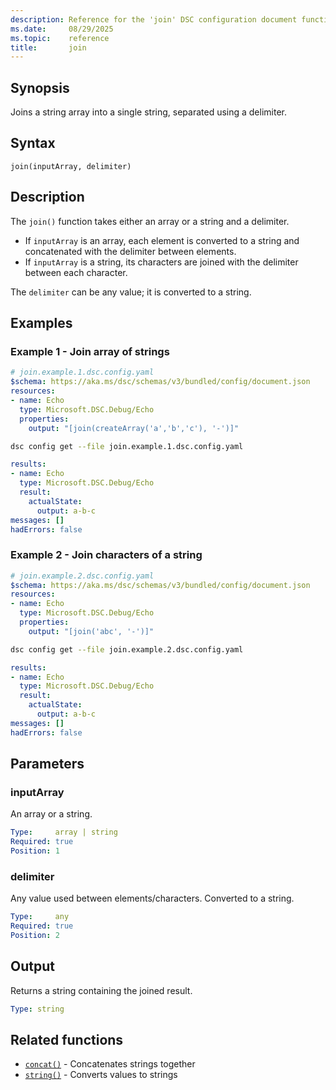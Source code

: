 ```yaml
---
description: Reference for the 'join' DSC configuration document function
ms.date:     08/29/2025
ms.topic:    reference
title:       join
---
```


## Synopsis

Joins a string array into a single string, separated using a delimiter.

## Syntax

```Syntax
join(inputArray, delimiter)
```

## Description

The `join()` function takes either an array or a string and a delimiter.

- If `inputArray` is an array, each element is converted to a string and
  concatenated with the delimiter between elements.
- If `inputArray` is a string, its characters are joined with the delimiter
  between each character.

The `delimiter` can be any value; it is converted to a string.

## Examples

### Example 1 - Join array of strings

```yaml
# join.example.1.dsc.config.yaml
$schema: https://aka.ms/dsc/schemas/v3/bundled/config/document.json
resources:
- name: Echo
  type: Microsoft.DSC.Debug/Echo
  properties:
    output: "[join(createArray('a','b','c'), '-')]"
```

```bash
dsc config get --file join.example.1.dsc.config.yaml
```

```yaml
results:
- name: Echo
  type: Microsoft.DSC.Debug/Echo
  result:
    actualState:
      output: a-b-c
messages: []
hadErrors: false
```

### Example 2 - Join characters of a string

```yaml
# join.example.2.dsc.config.yaml
$schema: https://aka.ms/dsc/schemas/v3/bundled/config/document.json
resources:
- name: Echo
  type: Microsoft.DSC.Debug/Echo
  properties:
    output: "[join('abc', '-')]"
```

```bash
dsc config get --file join.example.2.dsc.config.yaml
```

```yaml
results:
- name: Echo
  type: Microsoft.DSC.Debug/Echo
  result:
    actualState:
      output: a-b-c
messages: []
hadErrors: false
```

## Parameters

### inputArray

An array or a string.

```yaml
Type:     array | string
Required: true
Position: 1
```

### delimiter

Any value used between elements/characters. Converted to a string.

```yaml
Type:     any
Required: true
Position: 2
```

## Output

Returns a string containing the joined result.

```yaml
Type: string
```

## Related functions

- [`concat()`][00] - Concatenates strings together
- [`string()`][01] - Converts values to strings

<!-- Link reference definitions -->
[00]: ./concat.md
[01]: ./string.md
